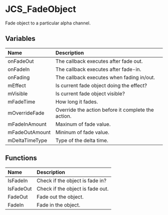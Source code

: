 # JCS_FadeObject

Fade object to a particular alpha channel.

## Variables

| Name           | Description                                        |
|:---------------|:---------------------------------------------------|
| onFadeOut      | The callback executes after fade out.              |
| onFadeIn       | The callback executes after fade-in.               |
| onFading       | The callback executes when fading in/out.          |
| mEffect        | Is current fade object doing the effect?           |
| mVisible       | Is current fade object visible?                    |
| mFadeTime      | How long it fades.                                 |
| mOverrideFade  | Override the action before it complete the action. |
| mFadeInAmount  | Maxinum of fade value.                             |
| mFadeOutAmount | Mininum of fade value.                             |
| mDeltaTimeType | Type of the delta time.                            |

## Functions

| Name      | Description                      |
|:----------|:---------------------------------|
| IsFadeIn  | Check if the object is fade in?  |
| IsFadeOut | Check if the object is fade out. |
| FadeOut   | Fade out the object.             |
| FadeIn    | Fade in the object.              |
